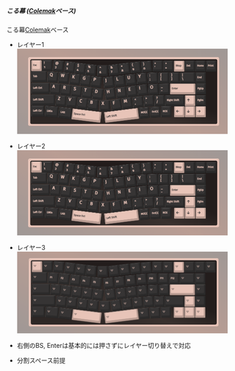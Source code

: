 ##### こる幕 ([Colemak][colemak_hp]ベース)

<detail>
<summary>こる幕<a href="https://colemak.com">Colemak</a>ベース</summary>

- レイヤー1
![layer0][layer1_img]

- レイヤー2
![layer1][layer1_img]

- レイヤー3
![layer2][layer3_img]

- 右側のBS, Enterは基本的には押さずにレイヤー切り替えで対応
- 分割スペース前提

</detail>

[colemak_hp]: https://colemak.com
[layer1_img]: ./keyboards/aks068/alice_68.korumaku.layer0.png
[layer2_img]: ./keyboards/aks068/alice_68.korumaku.layer1.png
[layer3_img]: ./keyboards/aks068/alice_68.korumaku.layer2.png